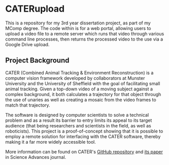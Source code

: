 # CATERupload
This is a repository for my 3rd year dissertation project, as part of my MComp degree. The code within is for a web portal, allowing users to upload a video file to a remote server which runs that video through various command line processes, then returns the processed video to the use via a Google Drive upload. 

## Project Background
CATER (Combined Animal Tracking & Environment Reconstruction) is a computer vision framework developed by collaborators at Munster University and the University of Sheffield with the goal of facilitating small animal tracking. Given a top-down video of a moving subject against a complex background, it both calculates a trajectory for that object through the use of unaries as well as creating a mosaic from the video frames to match that trajectory.

The software is designed by computer scientists to solve a technical problem and as a result its barrier to entry limits its appeal to its target audience (that being researchers and scientists in the field, as well as roboticists). This project is a proof-of-concept showing that it is possible to employ a remote solution for interfacing with the CATER software, thereby making it a far more widely accessible tool.

More information can be found on CATER's [GitHub repository](https://github.com/LarsHaalck/CATER) and [its paper](https://www.science.org/doi/10.1126/scirobotics.adg3679) in Science Advances journal.
